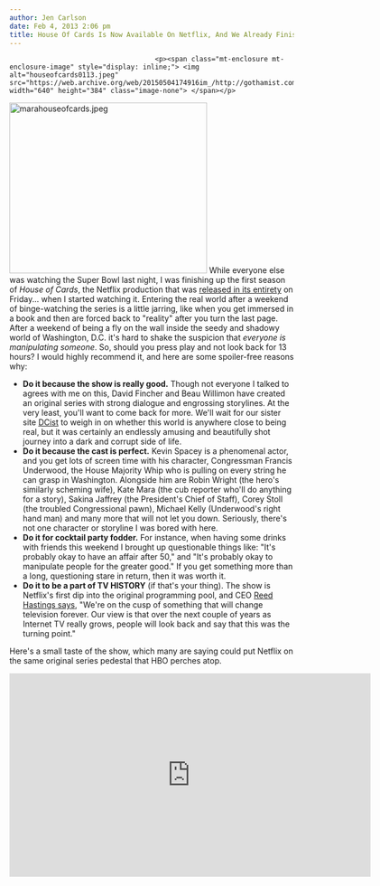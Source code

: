 ```yaml
---
author: Jen Carlson
date: Feb 4, 2013 2:06 pm
title: House Of Cards Is Now Available On Netflix, And We Already Finished It
---
```


	
										<p><span class="mt-enclosure mt-enclosure-image" style="display: inline;"> <img alt="houseofcards0113.jpeg" src="https://web.archive.org/web/20150504174916im_/http://gothamist.com/attachments/arts_jen/houseofcards0113.jpeg" width="640" height="384" class="image-none"> </span></p>

<p><span class="mt-enclosure mt-enclosure-image" style="display: inline;"> <img alt="marahouseofcards.jpeg" src="https://web.archive.org/web/20150504174916im_/http://gothamist.com/attachments/arts_jen/marahouseofcards.jpeg" width="350" height="302" class="image-right"> </span>While everyone else was watching the Super Bowl last night, I was finishing up the first season of <em>House of Cards</em>, the Netflix production that was <a href="https://web.archive.org/web/20150504174916/http://movies.netflix.com/WiMovie/House_of_Cards/70178217?locale=en-US">released in its entirety</a> on Friday... when I started watching it. Entering the real world after a weekend of binge-watching the series is a little jarring, like when you get immersed in a book and then are forced back to &quot;reality&quot; after you turn the last page. After a weekend of being a fly on the wall inside the seedy and shadowy world of Washington, D.C. it&apos;s hard to shake the suspicion that <em>everyone is manipulating someone</em>. So, should you press play and not look back for 13 hours? I would highly recommend it, and here are some spoiler-free reasons why:</p>

<ul><li><strong>Do it because the show is really good.</strong> Though not everyone I talked to agrees with me on this, David Fincher and Beau Willimon have created an original series with strong dialogue and engrossing storylines. At the very least, you&apos;ll want to come back for more. We&apos;ll wait for our sister site <a href="https://web.archive.org/web/20150504174916/http://dcist.com/">DCist</a> to weigh in on whether this world is anywhere close to being real, but it was certainly an endlessly amusing and beautifully shot journey into a dark and corrupt side of life.
</li><li><strong>Do it because the cast is perfect.</strong> Kevin Spacey is a phenomenal actor, and you get lots of screen time with his character, Congressman Francis Underwood, the House Majority Whip who is pulling on every string he can grasp in Washington. Alongside him are Robin Wright (the hero&apos;s similarly scheming wife), Kate Mara (the cub reporter who&apos;ll do anything for a story), Sakina Jaffrey (the President&apos;s Chief of Staff), Corey Stoll (the troubled Congressional pawn), Michael Kelly (Underwood&apos;s right hand man) and many more that will not let you down. Seriously, there&apos;s not one character or storyline I was bored with here.
</li><li><strong>Do it for cocktail party fodder.</strong> For instance, when having some drinks with friends this weekend I brought up questionable things like: &quot;It&apos;s probably okay to have an affair after 50,&quot; and &quot;It&apos;s probably okay to manipulate people for the greater good.&quot; If you get something more than a long, questioning stare in return, then it was worth it.
</li><li><strong>Do it to be a part of TV HISTORY</strong> (if that&apos;s your thing). The show is Netflix&apos;s first dip into the original programming pool, and CEO <a href="https://web.archive.org/web/20150504174916/http://www.sfgate.com/technology/article/Netflix-s-big-gamble-with-House-of-Cards-4247557.php">Reed Hastings says</a>, &quot;We&apos;re on the cusp of something that will change television forever. Our view is that over the next couple of years as Internet TV really grows, people will look back and say that this was the turning point.&quot;</li></ul>

<p>Here&apos;s a small taste of the show, which many are saying could put Netflix on the same original series pedestal that HBO perches atop.</p>

<p><iframe width="640" height="360" src="https://web.archive.org/web/20150504174916if_/http://www.youtube-nocookie.com/embed/ULwUzF1q5w4" frameborder="0" allowfullscreen></iframe></p>					
										
									
				